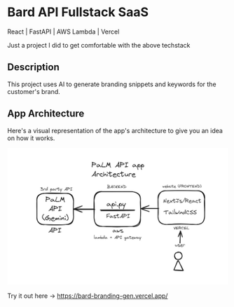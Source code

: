 # Bard API Fullstack SaaS

React | FastAPI | AWS Lambda | Vercel

Just a project I did to get comfortable with the above techstack

## Description

This project uses AI to generate branding snippets and keywords for the customer's brand.

## App Architecture
Here's a visual representation of the app's architecture to give you an idea on how it works.

![architecture](./arch.jpg)

Try it out here -> https://bard-branding-gen.vercel.app/
